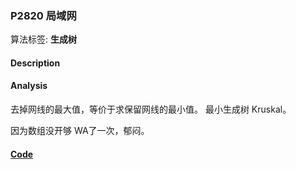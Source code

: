 
### P2820 局域网

算法标签: **生成树**

#### Description


#### Analysis

去掉网线的最大值，等价于求保留网线的最小值。 最小生成树 Kruskal。

因为数组没开够 WA了一次，郁闷。


#### [Code](../../cpp/28/p2820.cpp)


